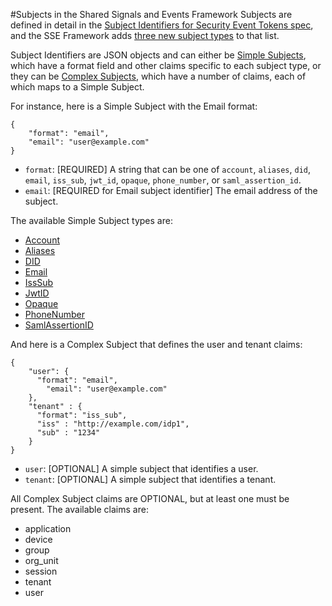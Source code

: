 #Subjects in the Shared Signals and Events Framework
Subjects are defined in detail in the
[Subject Identifiers for Security Event Tokens spec](https://datatracker.ietf.org/doc/html/draft-ietf-secevent-subject-identifiers),
and the SSE Framework adds [three new subject types](https://openid.net/specs/openid-sse-framework-1_0.html#subject-principals)
to that list.

Subject Identifiers are JSON objects and can either be
[Simple Subjects](https://openid.net/specs/openid-sse-framework-1_0.html#simple-subjects),
which have a format field and other claims specific to each subject type, or they can be
[Complex Subjects](https://openid.net/specs/openid-sse-framework-1_0.html#complex-subjects),
which have a number of claims, each of which maps to a Simple Subject.

For instance, here is a Simple Subject with the Email format:

```json5
{
    "format": "email",
    "email": "user@example.com"
}
```

  - `format`: [REQUIRED] A string that can be one of `account`, `aliases`, `did`, `email`, `iss_sub`, `jwt_id`, `opaque`, `phone_number`, or `saml_assertion_id`.
  - `email`: [REQUIRED for Email subject identifier] The email address of the subject.

The available Simple Subject types are:
  - [Account](https://datatracker.ietf.org/doc/html/draft-ietf-secevent-subject-identifiers#section-3.2.1)
  - [Aliases](https://datatracker.ietf.org/doc/html/draft-ietf-secevent-subject-identifiers#section-3.2.2)
  - [DID](https://datatracker.ietf.org/doc/html/draft-ietf-secevent-subject-identifiers#section-3.2.3)
  - [Email](https://datatracker.ietf.org/doc/html/draft-ietf-secevent-subject-identifiers#section-3.2.4)
  - [IssSub](https://datatracker.ietf.org/doc/html/draft-ietf-secevent-subject-identifiers#section-3.2.5)
  - [JwtID](https://openid.net/specs/openid-sse-framework-1_0.html#sub-id-jwt-id)
  - [Opaque](https://datatracker.ietf.org/doc/html/draft-ietf-secevent-subject-identifiers#section-3.2.6)
  - [PhoneNumber](https://datatracker.ietf.org/doc/html/draft-ietf-secevent-subject-identifiers#section-3.2.7)
  - [SamlAssertionID](https://openid.net/specs/openid-sse-framework-1_0.html#sub-id-saml-assertion-id)

And here is a Complex Subject that defines the user and tenant claims:
```json5
{
    "user": {
      "format": "email",
        "email": "user@example.com"
    },
    "tenant" : {
      "format": "iss_sub",
      "iss" : "http://example.com/idp1",
      "sub" : "1234"
    }
}
```

  - `user`: [OPTIONAL] A simple subject that identifies a user.
  - `tenant`: [OPTIONAL] A simple subject that identifies a tenant.

All Complex Subject claims are OPTIONAL, but at least one must be present. The available claims are:
  - application
  - device
  - group
  - org_unit
  - session
  - tenant
  - user
